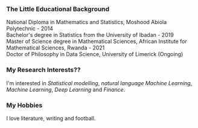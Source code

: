 ### The Little Educational Background
National Diploma in Mathematics and Statistics, Moshood Abiola Polytechnic - $2014$ <br>
Bachelor's degree in Statistics from the University of Ibadan - $2019$ <br>
Master of Science degree in Mathematical Sciences, African Institute for Mathematical Sciences, Rwanda - $2021$ <br>
Doctor of Philosophy in Data Science, University of Limerick (Ongoing) <br>

### My Research Interests??
I'm interested in _Statistical modelling_, _natural language Machine Learning_, _Machine Learning_, _Deep Learning_ and _Finance_. <be>

### My Hobbies
I love literature, writing and football.
